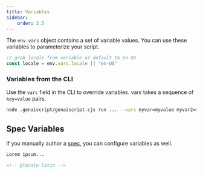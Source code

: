```yaml
---
title: Variables
sidebar:
    order: 3.5
---
```


The `env.vars` object contains a set of variable values. You can use these variables to parameterize your script.

```javascript
// grab locale from variable or default to en-US
const locale = env.vars.locale || "en-US"
```

### Variables from the CLI

Use the `vars` field in the CLI to override variables. vars takes a sequence of `key=value` pairs.

```sh
node .genaiscript/genaiscript.cjs run ... --vars myvar=myvalue myvar2=myvalue2 ...
```

## Spec Variables

If you manually author a [spec](/genaiscript/reference/scripts/specs/), you can configure variables as well.

```markdown
Lorem ipsum...

<!-- @locale latin -->
```
